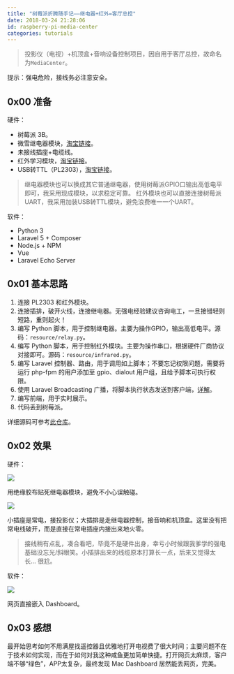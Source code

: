 ```yaml
---
title: "树莓派折腾随手记——继电器+红外=客厅总控"
date: 2018-03-24 21:28:06
id: raspberry-pi-media-center
categories: tutorials
---
```


> 投影仪（电视）+机顶盒+音响设备控制项目，因自用于客厅总控，故命名为`MediaCenter`。

提示：强电危险，接线务必注意安全。

## 0x00 准备

硬件：

- 树莓派 3B。
- 微雪继电器模块，[淘宝链接](https://detail.tmall.com/item.htm?id=531914166130&spm=a1z09.2.0.0.67002e8dsKtzcx&_u=o1h9ho092e3b)。
- 未接线插座+电缆线。
- 红外学习模块，[淘宝链接](https://item.taobao.com/item.htm?spm=a1z09.2.0.0.67002e8dsKtzcx&id=524497520815&_u=o1h9ho09f270)。
- USB转TTL（PL2303），[淘宝链接](https://item.taobao.com/item.htm?spm=a1z09.2.0.0.67002e8dsKtzcx&id=18358111167&_u=o1h9ho092487)。

> 继电器模块也可以换成其它普通继电器，使用树莓派GPIO口输出高低电平即可，我采用现成模块，以求稳定可靠。
> 红外模块也可以直接连接树莓派UART，我采用加装USB转TTL模块，避免浪费唯一一个UART。

软件：

- Python 3
- Laravel 5 + Composer
- Node.js + NPM
- Vue
- Laravel Echo Server

## 0x01 基本思路

1. 连接 PL2303 和红外模块。
2. 连接插排，破开火线，连接继电器。无强电经验建议咨询电工，一旦接错轻则短路，重则起火！
3. 编写 Python 脚本，用于控制继电器。主要为操作GPIO，输出高低电平。源码：`resource/relay.py`。
4. 编写 Python 脚本，用于控制红外模块。主要为操作串口，根据硬件厂商协议对接即可。源码：`resource/infrared.py`。
5. 编写 Laravel 控制器、路由，用于调用如上脚本；不要忘记权限问题，需要将运行 php-fpm 的用户添加至 gpio、dialout 用户组，且给予脚本可执行权限。
6. 使用 Laravel Broadcasting 广播，将脚本执行状态发送到客户端，[详解](https://github.com/wi1dcard/laravel-broadcasting)。
7. 编写前端，用于实时展示。
8. 代码丢到树莓派。

详细源码可参考[此仓库](https://github.com/wi1dcard/media-center)。

## 0x02 效果

硬件：

![](https://jootu.org/zb_users/upload/2018/03/77582d334c6d949df0845c94d31f5418.png)

用绝缘胶布贴死继电器模块，避免不小心误触碰。

![](https://jootu.org/zb_users/upload/2018/03/a9b3375b495032bf094e88ccff0207d4.png)

小插座是常电，接投影仪；大插排是走继电器控制，接音响和机顶盒。这里没有把常电线破开，而是直接在常电插座内接出来地火零。

> 接线稍有点乱，凑合看吧，毕竟不是硬件出身，幸亏小时候跟我爹学的强电基础没忘光/斜眼笑。小插排出来的线缆原本打算长一点，后来又觉得太长... 很尬。

软件：

![](https://jootu.org/zb_users/upload/2018/03/fedfdb82ccf0a50f7124d0bc638e6f7f.png)

网页直接嵌入 Dashboard。

## 0x03 感想

最开始思考如何不用满屋找遥控器且优雅地打开电视费了很大时间；主要问题不在于技术如何实现，而在于如何对我这种咸鱼更加简单快捷。打开网页太麻烦，客户端不够“绿色”，APP太复杂，最终发现 Mac Dashboard 居然能丢网页，完美。
